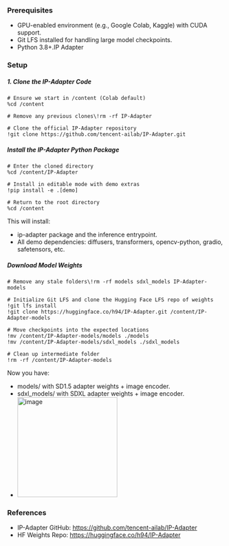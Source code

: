 ### Prerequisites

- GPU-enabled environment (e.g., Google Colab, Kaggle) with CUDA support.
- Git LFS installed for handling large model checkpoints.
- Python 3.8+.IP Adapter

### Setup

##### 1. Clone the IP-Adapter Code

```shell
# Ensure we start in /content (Colab default)
%cd /content

# Remove any previous clones\!rm -rf IP-Adapter

# Clone the official IP-Adapter repository
!git clone https://github.com/tencent-ailab/IP-Adapter.git
```

##### Install the IP-Adapter Python Package

```shell
# Enter the cloned directory
%cd /content/IP-Adapter

# Install in editable mode with demo extras
!pip install -e .[demo]

# Return to the root directory
%cd /content
```

This will install:
- ip-adapter package and the inference entrypoint.
- All demo dependencies: diffusers, transformers, opencv-python, gradio, safetensors, etc.


##### Download Model Weights

```shell
# Remove any stale folders\!rm -rf models sdxl_models IP-Adapter-models

# Initialize Git LFS and clone the Hugging Face LFS repo of weights
!git lfs install
!git clone https://huggingface.co/h94/IP-Adapter.git /content/IP-Adapter-models

# Move checkpoints into the expected locations
!mv /content/IP-Adapter-models/models ./models
!mv /content/IP-Adapter-models/sdxl_models ./sdxl_models

# Clean up intermediate folder
!rm -rf /content/IP-Adapter-models
```

Now you have:
- models/ with SD1.5 adapter weights + image encoder.
- sdxl_models/ with SDXL adapter weights + image encoder.
- <img width="232" alt="image" src="https://github.com/user-attachments/assets/71503f86-1ed8-4b4a-b712-44b5e071833f" />



### References

- IP-Adapter GitHub: https://github.com/tencent-ailab/IP-Adapter
- HF Weights Repo: https://huggingface.co/h94/IP-Adapter

